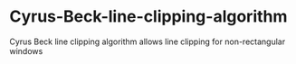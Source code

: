 # Cyrus-Beck-line-clipping-algorithm
Cyrus Beck line clipping algorithm allows line clipping for non-rectangular windows
